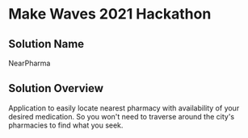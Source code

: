# Make Waves 2021 Hackathon

## Solution Name

NearPharma

## Solution Overview

Application to easily locate nearest pharmacy with availability of your desired medication. So you won't need to traverse around the city's pharmacies to find what you seek.
